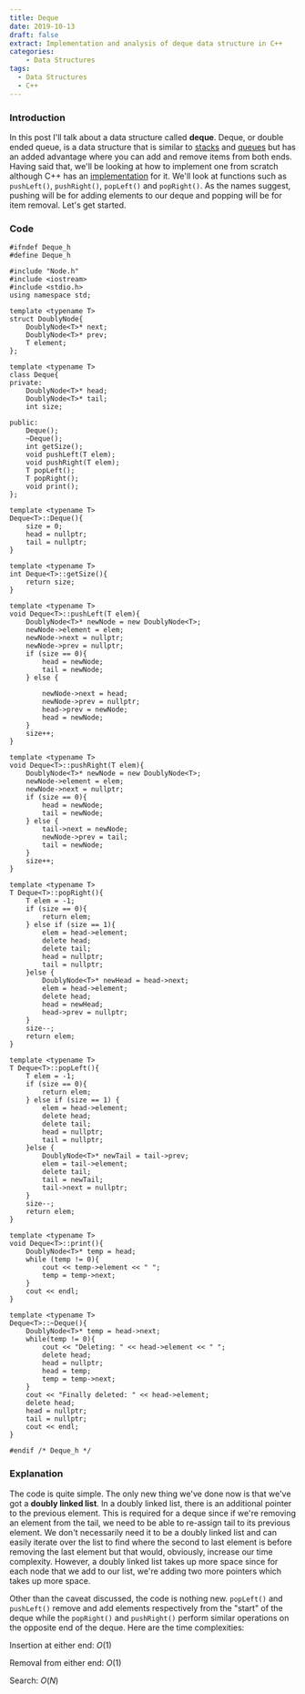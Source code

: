```yaml
---
title: Deque
date: 2019-10-13
draft: false
extract: Implementation and analysis of deque data structure in C++
categories: 
    - Data Structures
tags:
  - Data Structures
  - C++
---
```


### Introduction

In this post I'll talk about a data structure called **deque**. Deque, or double ended queue, is a data structure that is similar to [stacks](/post/stacks) and [queues](/post/queue) but has an added advantage where you can add and remove items from both ends. Having said that, we'll be looking at how to implement one from scratch although C++ has an [implementation](http://www.cplusplus.com/reference/deque/) for it. We'll look at functions such as `pushLeft()`, `pushRight()`, `popLeft()` and `popRight()`. As the names suggest, pushing will be for adding elements to our deque and popping will be for item removal. Let's get started.

### Code

```cpp{numberLines}
#ifndef Deque_h
#define Deque_h

#include "Node.h"
#include <iostream>
#include <stdio.h>
using namespace std;

template <typename T>
struct DoublyNode{
    DoublyNode<T>* next;
    DoublyNode<T>* prev;
    T element;
};

template <typename T>
class Deque{
private:
    DoublyNode<T>* head;
    DoublyNode<T>* tail;
    int size;
    
public:
    Deque();
    ~Deque();
    int getSize();
    void pushLeft(T elem);
    void pushRight(T elem);
    T popLeft();
    T popRight();
    void print();
};

template <typename T>
Deque<T>::Deque(){
    size = 0;
    head = nullptr;
    tail = nullptr;
}

template <typename T>
int Deque<T>::getSize(){
    return size;
}

template <typename T>
void Deque<T>::pushLeft(T elem){
    DoublyNode<T>* newNode = new DoublyNode<T>;
    newNode->element = elem;
    newNode->next = nullptr;
    newNode->prev = nullptr;
    if (size == 0){
        head = newNode;
        tail = newNode;
    } else {
        
        newNode->next = head;
        newNode->prev = nullptr;
        head->prev = newNode;
        head = newNode;
    }
    size++;
}

template <typename T>
void Deque<T>::pushRight(T elem){
    DoublyNode<T>* newNode = new DoublyNode<T>;
    newNode->element = elem;
    newNode->next = nullptr;
    if (size == 0){
        head = newNode;
        tail = newNode;
    } else {
        tail->next = newNode;
        newNode->prev = tail;
        tail = newNode;
    }
    size++;
}

template <typename T>
T Deque<T>::popRight(){
    T elem = -1;
    if (size == 0){
        return elem;
    } else if (size == 1){
        elem = head->element;
        delete head;
        delete tail;
        head = nullptr;
        tail = nullptr;
    }else {
        DoublyNode<T>* newHead = head->next;
        elem = head->element;
        delete head;
        head = newHead;
        head->prev = nullptr;
    }
    size--;
    return elem;
}

template <typename T>
T Deque<T>::popLeft(){
    T elem = -1;
    if (size == 0){
        return elem;
    } else if (size == 1) {
        elem = head->element;
        delete head;
        delete tail;
        head = nullptr;
        tail = nullptr;
    }else {
        DoublyNode<T>* newTail = tail->prev;
        elem = tail->element;
        delete tail;
        tail = newTail;
        tail->next = nullptr;
    }
    size--;
    return elem;
}

template <typename T>
void Deque<T>::print(){
    DoublyNode<T>* temp = head;
    while (temp != 0){
        cout << temp->element << " ";
        temp = temp->next;
    }
    cout << endl;
}

template <typename T>
Deque<T>::~Deque(){
    DoublyNode<T>* temp = head->next;
    while(temp != 0){
        cout << "Deleting: " << head->element << " ";
        delete head;
        head = nullptr;
        head = temp;
        temp = temp->next;
    }
    cout << "Finally deleted: " << head->element;
    delete head;
    head = nullptr;
    tail = nullptr;
    cout << endl;
}

#endif /* Deque_h */

```

### Explanation

The code is quite simple. The only new thing we've done now is that we've got a **doubly linked list**. In a doubly linked list, there is an additional pointer to the previous element. This is required for a deque since if we're removing an element from the tail, we need to be able to re-assign tail to its previous element. We don't necessarily need it to be a doubly linked list and can easily iterate over the list to find where the second to last element is before removing the last element but that would, obviously, increase our time complexity. However, a doubly linked list takes up more space since for each node that we add to our list, we're adding two more pointers which takes up more space.

Other than the caveat discussed, the code is nothing new. `popLeft()` and `pushLeft()` remove and add elements respectively from the "start" of the deque while the `popRight()` and `pushRight()` perform similar operations on the opposite end of the deque. Here are the time complexities:

Insertion at either end: $O(1)$

Removal from either end: $O(1)$

Search: $O(N)$